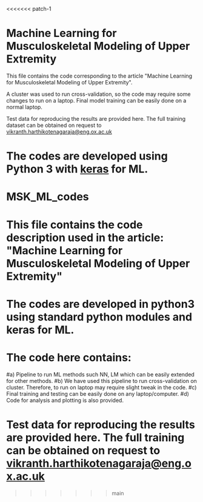 
<<<<<<< patch-1
# Machine Learning for Musculoskeletal Modeling of Upper Extremity

This file contains the code corresponding to the article "Machine Learning for Musculoskeletal Modeling of Upper Extremity".

A cluster was used to run cross-validation, so the code may require some changes to run on a laptop. Final model training can be easily done on a normal laptop. 

Test data for reproducing the results are provided here. The full training dataset can be obtained on request to vikranth.harthikotenagaraja@eng.ox.ac.uk

The codes are developed using Python 3 with [keras](https://keras.io) for ML.
=======
# MSK_ML_codes
# This file contains the code description used in the article: "Machine Learning for Musculoskeletal Modeling of Upper Extremity"
# The codes are developed in python3 using standard python modules and keras for ML. 

# The code here contains:
#a) Pipeline to run ML methods such NN, LM which can be easily extended for other methods. 
#b) We have used this pipeline to run cross-validation on cluster. Therefore, to run on laptop may require slight tweak in the code. 
#c) Final training and testing can be easily done on any laptop/computer. 
#d) Code for analysis and plotting is also provided. 




# Test data for reproducing the results are provided here. The full training can be obtained on request to vikranth.harthikotenagaraja@eng.ox.ac.uk

 
>>>>>>> main
